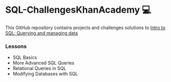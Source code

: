 # SQL-ChallengesKhanAcademy 💻

This GitHub repository contains projects  and challenges solutions to [Intro to SQL: Querying and managing data](https://www.khanacademy.org/computing/computer-programming/sql#sql-basics)


### Lessons
- SQL Basics
- More Advanced SQL Queries
- Relational Queries in SQL
- Modifying Databases with SQL
